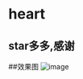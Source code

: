 # heart

## star多多,感谢

##效果图
![image](https://user-images.githubusercontent.com/48040850/201060225-c1f71154-cf1e-4a57-8938-e0ba700a1ac5.png)

